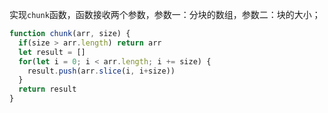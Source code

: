 实现`chunk`函数，函数接收两个参数，参数一：分块的数组，参数二：块的大小；

```javascript
function chunk(arr, size) {
  if(size > arr.length) return arr
  let result = []
  for(let i = 0; i < arr.length; i += size) {
    result.push(arr.slice(i, i+size))
  }
  return result
}
```

